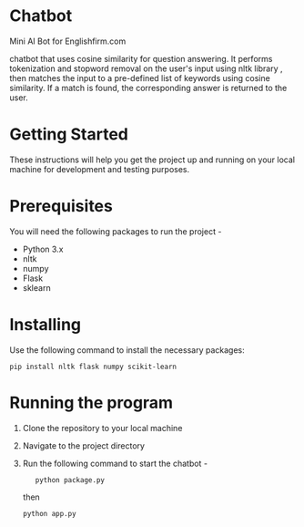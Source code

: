 # Chatbot
Mini AI Bot for Englishfirm.com

chatbot that uses cosine similarity for question answering. It performs tokenization and stopword removal on the user's input using nltk library , then matches the input to a pre-defined list of keywords using cosine similarity. If a match is found, the corresponding answer is returned to the user.

# Getting Started

These instructions will help you get the project up and running on your local machine for development and testing purposes.

# Prerequisites

You will need the following packages to run the project - 

* Python 3.x
* nltk
* numpy
* Flask
* sklearn

# Installing

Use the following command to install the necessary packages:

```
pip install nltk flask numpy scikit-learn
```

# Running the program

1. Clone the repository to your local machine
2. Navigate to the project directory
3. Run the following command to start the chatbot -
    ```
       python package.py
    ```

    then
    ```
    python app.py
    ```

